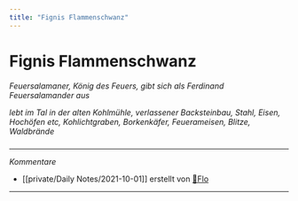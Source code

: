 ```yaml
---
title: "Fignis Flammenschwanz"
---
```

# Fignis Flammenschwanz
*Feuersalamaner, König des Feuers, gibt sich als Ferdinand Feuersalamander aus*

*lebt im Tal in der alten Kohlmühle, verlassener Backsteinbau, Stahl, Eisen, Hochöfen etc, Kohlichtgraben, Borkenkäfer, Feuerameisen, Blitze, Waldbrände*
#####
---
*Kommentare*
- [[private/Daily Notes/2021-10-01]] erstellt von [🦝Flo](private/🦝Flo.md)
---
